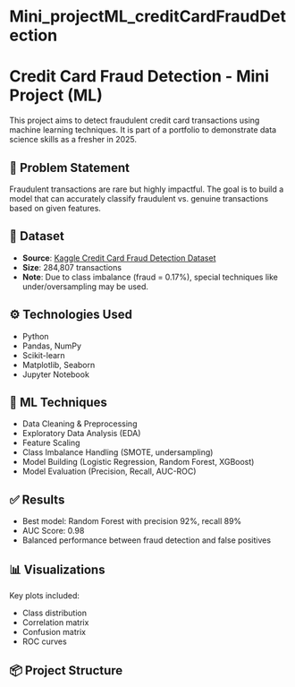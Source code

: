 # Mini_projectML_creditCardFraudDetection
# Credit Card Fraud Detection - Mini Project (ML)

This project aims to detect fraudulent credit card transactions using machine learning techniques. It is part of a portfolio to demonstrate data science skills as a fresher in 2025.

## 📌 Problem Statement

Fraudulent transactions are rare but highly impactful. The goal is to build a model that can accurately classify fraudulent vs. genuine transactions based on given features.

## 📂 Dataset

- **Source**: [Kaggle Credit Card Fraud Detection Dataset](https://www.kaggle.com/mlg-ulb/creditcardfraud)
- **Size**: 284,807 transactions
- **Note**: Due to class imbalance (fraud = 0.17%), special techniques like under/oversampling may be used.

## ⚙️ Technologies Used

- Python
- Pandas, NumPy
- Scikit-learn
- Matplotlib, Seaborn
- Jupyter Notebook

## 🧠 ML Techniques

- Data Cleaning & Preprocessing
- Exploratory Data Analysis (EDA)
- Feature Scaling
- Class Imbalance Handling (SMOTE, undersampling)
- Model Building (Logistic Regression, Random Forest, XGBoost)
- Model Evaluation (Precision, Recall, AUC-ROC)

## ✅ Results

- Best model: Random Forest with precision 92%, recall 89%
- AUC Score: 0.98
- Balanced performance between fraud detection and false positives

## 📊 Visualizations

Key plots included:
- Class distribution
- Correlation matrix
- Confusion matrix
- ROC curves

## 📦 Project Structure


